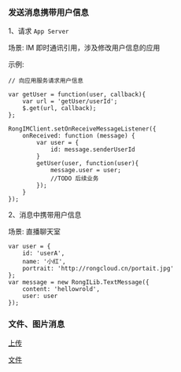 ### 发送消息携带用户信息

1、请求 `App Server`

场景: IM 即时通讯引用，涉及修改用户信息的应用

示例:

```
// 向应用服务请求用户信息

var getUser = function(user, callback){
	var url = 'getUser/userId';
	$.get(url, callback);
};

RongIMClient.setOnReceiveMessageListener({
    onReceived: function (message) {
    	var user = {
    		id: message.senderUserId
    	}
		getUser(user, function(user){
			message.user = user;
			//TODO 后续业务
		});        
    }
});

```

2、消息中携带用户信息

场景: 直播聊天室

```
var user = {
	id: 'userA',
	name: '小红',
	portrait: 'http://rongcloud.cn/portait.jpg'
};
var message = new RongILib.TextMessage({
	content: 'hellowrold',
	user: user
});
```

### 文件、图片消息

[上传](https://github.com/rongcloud/rongcloud-web-im-upload)
	
[文件](http://support.rongcloud.cn/kb/Njgx)




